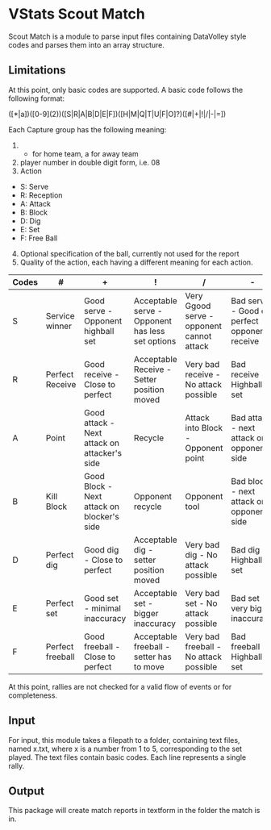 # VStats Scout Match

Scout Match is a module to parse input files containing DataVolley style codes and parses them into an array structure.

## Limitations

At this point, only basic codes are supported. A basic code follows the following format:

([\*|a])(\[0-9\](2))([S|R|A|B|D|E|F])([H|M|Q|T|U|F|O]?)([#|+|!|/|-|=])

Each Capture group has the following meaning:

1. * for home team, a for away team
2. player number in double digit form, i.e. 08
3. Action
  * S: Serve
  * R: Reception
  * A: Attack
  * B: Block
  * D: Dig
  * E: Set
  * F: Free Ball
4. Optional specification of the ball, currently not used for the report
5. Quality of the action, each having a different meaning for each action.

| Codes | # | + | ! | / | - | = |
|---|---|---|---|---|---|---|
| S | Service winner | Good serve - Opponent highball set | Acceptable serve - Opponent has less set options | Very Ggood serve - opponent cannot attack | Bad serve - Good or perfect opponent receive | Mistake - Opponent point |
| R | Perfect Receive | Good receive - Close to perfect | Acceptable Receive - Setter position moved | Very bad receive - No attack possible | Bad receive - Highball set | Mistake - Opponent point |
| A | Point | Good attack - Next attack on attacker's side | Recycle | Attack into Block - Opponent point | Bad attack - next attack on opponent's side | Mistake - Opponent point |
| B | Kill Block | Good Block - Next attack on blocker's side | Opponent recycle | Opponent tool | Bad block - next attack on opponent's side | Mistake - Opponent point |
| D | Perfect dig | Good dig - Close to perfect | Acceptable dig - setter position moved | Very bad dig - No attack possible | Bad dig - Highball set | Mistake - Opponent point |
| E | Perfect set | Good set - minimal inaccuracy | Acceptable set - bigger inaccuracy | Very bad set - No attack possible | Bad set - very big inaccuracy | Mistake - Opponent point |
| F | Perfect freeball | Good freeball - Close to perfect | Acceptable freeball - setter has to move | Very bad freeball - No attack possible | Bad freeball - Highball set | Mistake - Opponent point |

At this point, rallies are not checked for a valid flow of events or for completeness.

## Input

For input, this module takes a filepath to a folder, containing text files, named x.txt, where x is a number from 1 to 5, corresponding to the set played. The text files contain basic codes. Each line represents a single rally.

## Output

This package will create match reports in textform in the folder the match is in.
